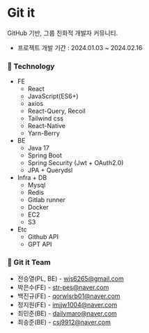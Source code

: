 # Git it
GitHub 기반, 그룹 친화적 개발자 커뮤니티. 
- 프로젝트 개발 기간 : 2024.01.03 ~ 2024.02.16

### 🚀 Technology
- FE
  - React
  - JavaScript(ES6+)
  - axios
  - React-Query, Recoil
  - Tailwind css
  - React-Native
  - Yarn-Berry
- BE
  - Java 17
  - Spring Boot
  - Spring Security (Jwt + OAuth2.0)
  - JPA + Querydsl
- Infra + DB
  - Mysql
  - Redis
  - Gitlab runner
  - Docker
  - EC2
  - S3
- Etc
  - Github API
  - GPT API

### 🚀 Git it Team
- 전승열(PL, BE) - wjs6265@gmail.com
- 박은수(FE) - str-pes@naver.com
- 백진규(FE) - qorwlsrb01@naver.com
- 정지원(FE) - imjjw1004@naver.com
- 최민준(BE) - dailymaro@naver.com
- 최승준(BE) - csj9912@naver.com
  